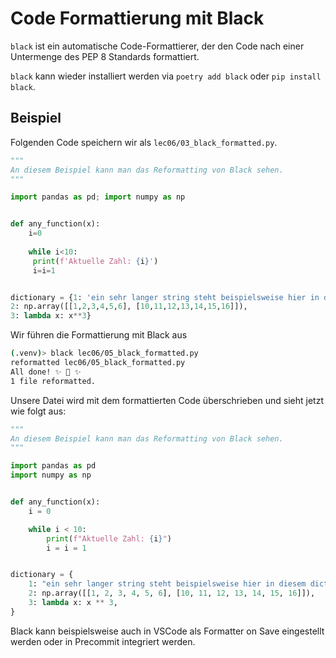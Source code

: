 # Code Formattierung mit Black

`black` ist ein automatische Code-Formattierer, der den Code nach einer Untermenge des PEP 8 Standards formattiert.

`black` kann wieder installiert werden via `poetry add black` oder `pip install black`.


## Beispiel

Folgenden Code speichern wir als `lec06/03_black_formatted.py`.

```python
"""
An diesem Beispiel kann man das Reformatting von Black sehen.
"""

import pandas as pd; import numpy as np


def any_function(x):
    i=0
    
    while i<10:
     print(f'Aktuelle Zahl: {i}')
     i=i=1


dictionary = {1: 'ein sehr langer string steht beispielsweise hier in diesem dictionary',
2: np.array([[1,2,3,4,5,6], [10,11,12,13,14,15,16]]),
3: lambda x: x**3}
```
Wir führen die Formattierung mit Black aus
```bash
(.venv)> black lec06/05_black_formatted.py 
reformatted lec06/05_black_formatted.py
All done! ✨ 🍰 ✨
1 file reformatted.
```
Unsere Datei wird mit dem formattierten Code überschrieben und sieht jetzt wie folgt aus:
```python
"""
An diesem Beispiel kann man das Reformatting von Black sehen.
"""

import pandas as pd
import numpy as np


def any_function(x):
    i = 0

    while i < 10:
        print(f"Aktuelle Zahl: {i}")
        i = i = 1


dictionary = {
    1: "ein sehr langer string steht beispielsweise hier in diesem dictionary",
    2: np.array([[1, 2, 3, 4, 5, 6], [10, 11, 12, 13, 14, 15, 16]]),
    3: lambda x: x ** 3,
}
```

Black kann beispielsweise auch in VSCode als Formatter on Save eingestellt werden oder
in Precommit integriert werden.